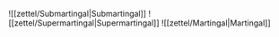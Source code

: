 ![[zettel/Submartingal|Submartingal]]
![[zettel/Supermartingal|Supermartingal]]
![[zettel/Martingal|Martingal]]